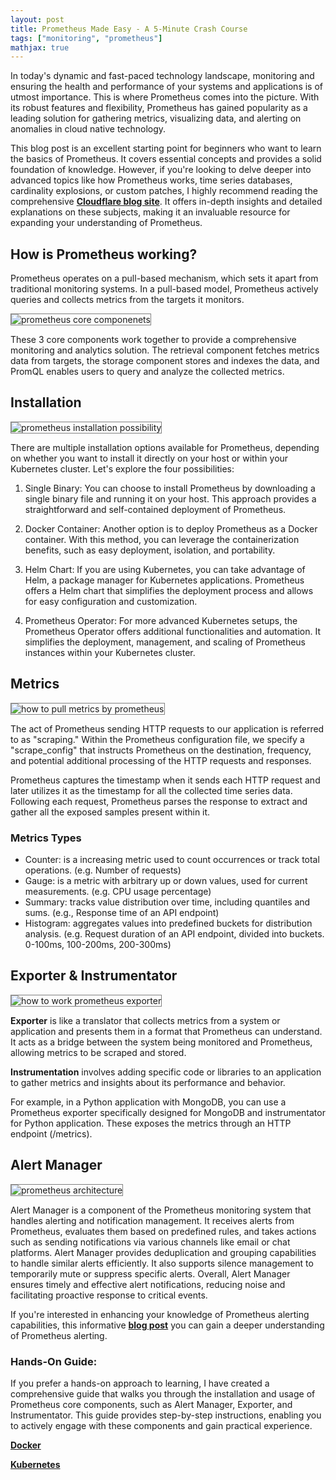 ```yaml
---
layout: post
title: Prometheus Made Easy - A 5-Minute Crash Course
tags: ["monitoring", "prometheus"]
mathjax: true
---
```


In today's dynamic and fast-paced technology landscape, monitoring and ensuring the health and performance of your systems and applications is of utmost importance. This is where Prometheus comes into the picture. With its robust features and flexibility, Prometheus has gained popularity as a leading solution for gathering metrics, visualizing data, and alerting on anomalies in cloud native technology.

This blog post is an excellent starting point for beginners who want to learn the basics of Prometheus. It covers essential concepts and provides a solid foundation of knowledge. However, if you're looking to delve deeper into advanced topics like how Prometheus works, time series databases, cardinality explosions, or custom patches, I highly recommend reading the comprehensive <a href="https://blog.cloudflare.com/how-cloudflare-runs-prometheus-at-scale/" target="_blank"><b>Cloudflare blog site</b></a>. It offers in-depth insights and detailed explanations on these subjects, making it an invaluable resource for expanding your understanding of Prometheus.

## How is Prometheus working?
Prometheus operates on a pull-based mechanism, which sets it apart from traditional monitoring systems. In a pull-based model, Prometheus actively queries and collects metrics from the targets it monitors. 

<img src="/images/post-20230523/prom-core-components.png" alt="prometheus core componenets" style="border: 1px solid  gray;">

These 3 core components work together to provide a comprehensive monitoring and analytics solution. The retrieval component fetches metrics data from targets, the storage component stores and indexes the data, and PromQL enables users to query and analyze the collected metrics.


## Installation
<img src="/images/post-20230523/prom-install.png" alt="prometheus installation possibility" style="border: 1px solid  gray;">

There are multiple installation options available for Prometheus, depending on whether you want to install it directly on your host or within your Kubernetes cluster. Let's explore the four possibilities:

1. Single Binary: You can choose to install Prometheus by downloading a single binary file and running it on your host. This approach provides a straightforward and self-contained deployment of Prometheus.

2. Docker Container: Another option is to deploy Prometheus as a Docker container. With this method, you can leverage the containerization benefits, such as easy deployment, isolation, and portability.

3. Helm Chart: If you are using Kubernetes, you can take advantage of Helm, a package manager for Kubernetes applications. Prometheus offers a Helm chart that simplifies the deployment process and allows for easy configuration and customization.

4. Prometheus Operator: For more advanced Kubernetes setups, the Prometheus Operator offers additional functionalities and automation. It simplifies the deployment, management, and scaling of Prometheus instances within your Kubernetes cluster.


## Metrics
<img src="/images/post-20230523/prom-metrics.png" alt="how to pull metrics by prometheus" style="border: 1px solid  gray;">

The act of Prometheus sending HTTP requests to our application is referred to as "scraping." Within the Prometheus configuration file, we specify a "scrape_config" that instructs Prometheus on the destination, frequency, and potential additional processing of the HTTP requests and responses.

Prometheus captures the timestamp when it sends each HTTP request and later utilizes it as the timestamp for all the collected time series data. Following each request, Prometheus parses the response to extract and gather all the exposed samples present within it.

### Metrics Types
- Counter: is a increasing metric used to count occurrences or track total operations. (e.g. Number of requests)
- Gauge: is a metric with arbitrary up or down values, used for current measurements. (e.g. CPU usage percentage)
- Summary: tracks value distribution over time, including quantiles and sums. (e.g., Response time of an API endpoint) 
- Histogram: aggregates values into predefined buckets for distribution analysis. (e.g. Request duration of an API endpoint, divided into buckets. 0-100ms, 100-200ms, 200-300ms)

## Exporter & Instrumentator
<img src="/images/post-20230523/prom-exporter.png" alt="how to work prometheus exporter" style="border: 1px solid  gray;">

<b>Exporter</b> is like a translator that collects metrics from a system or application and presents them in a format that Prometheus can understand. It acts as a bridge between the system being monitored and Prometheus, allowing metrics to be scraped and stored.

<b>Instrumentation</b> involves adding specific code or libraries to an application to gather metrics and insights about its performance and behavior.

For example, in a Python application with MongoDB, you can use a Prometheus exporter specifically designed for MongoDB and instrumentator for Python application. These exposes the metrics through an HTTP endpoint (/metrics).

## Alert Manager
<img src="/images/post-20230523/prom-architecture.png" alt="prometheus architecture" style="border: 1px solid  gray;">

Alert Manager is a component of the Prometheus monitoring system that handles alerting and notification management. It receives alerts from Prometheus, evaluates them based on predefined rules, and takes actions such as sending notifications via various channels like email or chat platforms. Alert Manager provides deduplication and grouping capabilities to handle similar alerts efficiently. It also supports silence management to temporarily mute or suppress specific alerts. Overall, Alert Manager ensures timely and effective alert notifications, reducing noise and facilitating proactive response to critical events.

If you're interested in enhancing your knowledge of Prometheus alerting capabilities, this informative <a href="https://blog.cloudflare.com/monitoring-our-monitoring/" target="_blank"><b>blog post</b></a> you can gain a deeper understanding of Prometheus alerting.

### Hands-On Guide:
If you prefer a hands-on approach to learning, I have created a comprehensive guide that walks you through the installation and usage of Prometheus core components, such as Alert Manager, Exporter, and Instrumentator. This guide provides step-by-step instructions, enabling you to actively engage with these components and gain practical experience. 

<a href="https://github.com/yuyatinnefeld/prometheus/tree/main/simple-start" target="_blank"><b>Docker</b></a>

<a href="https://github.com/yuyatinnefeld/prometheus/tree/main/kubernetes" target="_blank"><b>Kubernetes</b></a>